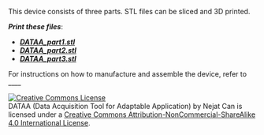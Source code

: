 This device consists of three parts. STL files can be sliced and 3D printed.

***Print these files***:
- ***[DATAA_part1.stl](https://github.com/ncan33/DATAA-2019/blob/master/cad_files/DATAA_part1.stl)***
- ***[DATAA_part2.stl](https://github.com/ncan33/DATAA-2019/blob/master/cad_files/DATAA_part2.stl)***
- ***[DATAA_part3.stl](https://github.com/ncan33/DATAA-2019/blob/master/cad_files/DATAA_part3.stl)***

For instructions on how to manufacture and assemble the device, refer to ____


<a rel="license" href="http://creativecommons.org/licenses/by-nc-sa/4.0/"><img alt="Creative Commons License" style="border-width:0" src="https://i.creativecommons.org/l/by-nc-sa/4.0/88x31.png" /></a><br /><span xmlns:dct="http://purl.org/dc/terms/" property="dct:title">DATAA (Data Acquisition Tool for Adaptable Application)</span> by <span xmlns:cc="http://creativecommons.org/ns#" property="cc:attributionName">Nejat Can</span> is licensed under a <a rel="license" href="http://creativecommons.org/licenses/by-nc-sa/4.0/">Creative Commons Attribution-NonCommercial-ShareAlike 4.0 International License</a>.
